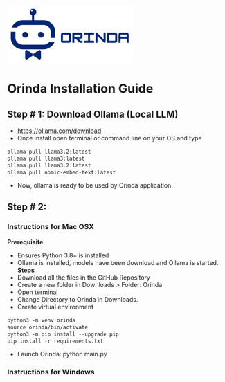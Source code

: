 ![Alt text](https://github.com/pyMixin/Orinda/blob/main/ORINDA.png)

# Orinda Installation Guide

## Step # 1: Download Ollama (Local LLM)
- https://ollama.com/download
- Once install open terminal or command line on your OS and type
```
ollama pull llama3.2:latest
ollama pull llama3:latest
ollama pull llama3.2:latest
ollama pull nomic-embed-text:latest
```
- Now, ollama is ready to be used by Orinda application.

## Step # 2: 

### Instructions for Mac OSX
**Prerequisite**
- Ensures Python 3.8+ is installed
- Ollama is installed, models have been download and Ollama is started.
**Steps**
- Download all the files in the GitHub Repository
- Create a new folder in Downloads > Folder: Orinda
- Open terminal
- Change Directory to Orinda in Downloads. 
- Create virtual environment
```
python3 -m venv orinda
source orinda/bin/activate
python3 -m pip install --upgrade pip
pip install -r requirements.txt
```
- Launch Orinda: python main.py 

### Instructions for Windows








